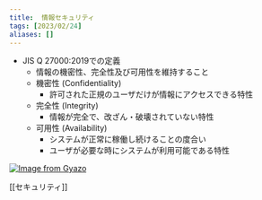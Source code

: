 ```yaml
---
title:  情報セキュリティ
tags: [2023/02/24]
aliases: []
---
```


- JIS Q 27000:2019での定義
	- 情報の機密性、完全性及び可用性を維持すること
	- 機密性 (Confidentiality)
		- 許可された正規のユーザだけが情報にアクセスできる特性
	- 完全性 (Integrity)
		- 情報が完全で、改ざん・破壊されていない特性
	- 可用性 (Availability)
		- システムが正常に稼働し続けることの度合い
		- ユーザが必要な時にシステムが利用可能である特性

[![Image from Gyazo](https://i.gyazo.com/e9a153ac5f9f82aaf0cc9365acdfe748.gif)](https://gyazo.com/e9a153ac5f9f82aaf0cc9365acdfe748)

[[セキュリティ]]